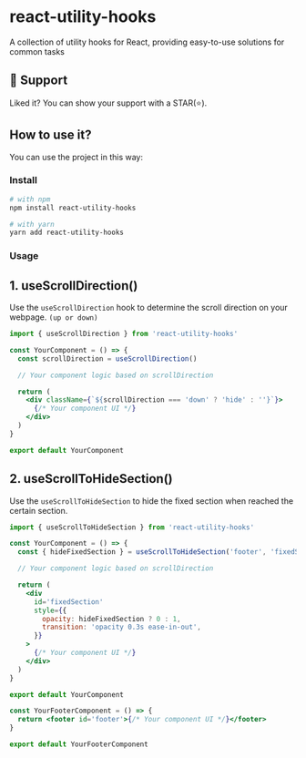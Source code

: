 # react-utility-hooks

A collection of utility hooks for React, providing easy-to-use solutions for common tasks

## 🫶 Support

Liked it? You can show your support with a STAR(⭐).


## How to use it?

You can use the project in this way:

### Install

```bash
# with npm
npm install react-utility-hooks

# with yarn
yarn add react-utility-hooks
```

### Usage

## 1. useScrollDirection()

Use the `useScrollDirection` hook to determine the scroll direction on your webpage. `(up or down)`

```jsx
import { useScrollDirection } from 'react-utility-hooks'

const YourComponent = () => {
  const scrollDirection = useScrollDirection()

  // Your component logic based on scrollDirection

  return (
    <div className={`${scrollDirection === 'down' ? 'hide' : ''}`}>
      {/* Your component UI */}
    </div>
  )
}

export default YourComponent
```

## 2. useScrollToHideSection()

Use the `useScrollToHideSection` to hide the fixed section when reached the certain section.

```jsx
import { useScrollToHideSection } from 'react-utility-hooks'

const YourComponent = () => {
  const { hideFixedSection } = useScrollToHideSection('footer', 'fixedSection')

  // Your component logic based on scrollDirection

  return (
    <div
      id='fixedSection'
      style={{
        opacity: hideFixedSection ? 0 : 1,
        transition: 'opacity 0.3s ease-in-out',
      }}
    >
      {/* Your component UI */}
    </div>
  )
}

export default YourComponent
```

```jsx
const YourFooterComponent = () => {
  return <footer id='footer'>{/* Your component UI */}</footer>
}

export default YourFooterComponent
```
